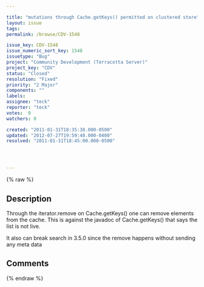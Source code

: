 ```yaml
---

title: "mutations through Cache.getKeys() permitted on clustered store"
layout: issue
tags: 
permalink: /browse/CDV-1548

issue_key: CDV-1548
issue_numeric_sort_key: 1548
issuetype: "Bug"
project: "Community Development (Terracotta Server)"
project_key: "CDV"
status: "Closed"
resolution: "Fixed"
priority: "2 Major"
components: ""
labels: 
assignee: "teck"
reporter: "teck"
votes:  0
watchers: 0

created: "2011-01-31T18:35:38.000-0500"
updated: "2012-07-27T19:59:48.000-0400"
resolved: "2011-01-31T18:45:00.000-0500"




---
```


{% raw %}

## Description

<div markdown="1" class="description">

Through the iterator.remove on Cache.getKeys() one can remove elements from the cache. This is against the javadoc of Cache.getKeys() that says the list is not live. 

It also can break search in 3.5.0 since the remove happens without sending any meta data


</div>

## Comments



{% endraw %}

